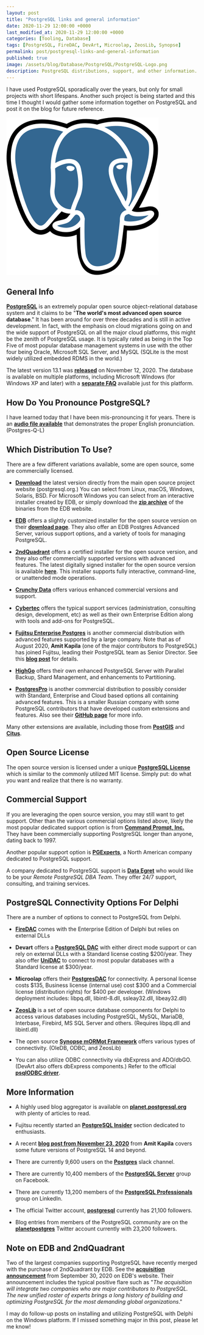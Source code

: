 ```yaml
---
layout: post
title: "PostgreSQL links and general information"
date: 2020-11-29 12:00:00 +0000
last_modified_at: 2020-11-29 12:00:00 +0000
categories: [Tooling, Database]
tags: [PostgreSQL, FireDAC, DevArt, Microolap, ZeosLib, Synopse]
permalink: post/postgresql-links-and-general-information
published: true
image: /assets/blog/Database/PostgreSQL/PostgreSQL-Logo.png
description: PostgreSQL distributions, support, and other information.
---
```

I have used PostgreSQL sporadically over the years, but only for small projects with short lifespans. Another such project is being started and this time I thought I would gather some information together on PostgreSQL and post it on the blog for future reference.

![PostgreSQL Logo](/assets/blog/Database/PostgreSQL/PostgreSQL-Logo.png)

## General Info

[**PostgreSQL**](https://www.postgresql.org/) is an extremely popular open source object-relational database system and it claims to be "**The world's most advanced open source database**." It has been around for over three decades and is still in active development. In fact, with the emphasis on cloud migrations going on and the wide support of PostgreSQL on all the major cloud platforms, this might be the zenith of PostgreSQL usage. It is typically rated as being in the Top Five of most popular database management systems in use with the other four being Oracle, Microsoft SQL Server, and MySQL (SQLite is the most widely utilized embedded RDMS in the world.)

The latest version 13.1 was [**released**](https://www.postgresql.org/docs/release/) on November 12, 2020. The database is available on multiple platforms, including Microsoft Windows (for Windows XP and later) with a [**separate FAQ**](https://wiki.postgresql.org/wiki/Running_%26_Installing_PostgreSQL_On_Native_Windows) available just for this platform.

## How Do You Pronounce PostgreSQL?

I have learned today that I have been mis-pronouncing it for years. There is an [**audio file available**](https://www.postgresql.org/files/postgresql.mp3) that demonstrates the proper English pronunciation. (Postgres-Q-L)

## Which Distribution To Use?

There are a few different variations available, some are open source, some are commercially licensed.

-   [**Download**](https://www.postgresql.org/download/) the latest version directly from the main open source project website (postgresql.org.) You can select from Linux, macOS, Windows, Solaris, BSD. For Microsoft Windows you can select from an interactive installer created by EDB, or simply download the [**zip archive**](https://www.enterprisedb.com/download-postgresql-binaries) of the binaries from the EDB website.
    
-   [**EDB**](https://www.enterprisedb.com/) offers a slightly customized installer for the open source version on their [**download page**](https://www.enterprisedb.com/downloads/postgresql). They also offer an EDB Postgres Advanced Server, various support options, and a variety of tools for managing PostgreSQL.
    
-   [**2ndQuadrant**](https://www.2ndquadrant.com/) offers a certified installer for the open source version, and they also offer commercially supported versions with advanced features. The latest digitally signed installer for the open source version is available [**here**](https://www.2ndquadrant.com/en/resources/postgresql-installer-2ndquadrant/). This installer supports fully interactive, command-line, or unattended mode operations.
    
-   [**Crunchy Data**](https://www.crunchydata.com/) offers various enhanced commercial versions and support.
    
-   [**Cybertec**](https://www.cybertec-postgresql.com/) offers the typical support services (administration, consulting design, development, etc) as well as their own Enterprise Edition along with tools and add-ons for PostgreSQL.
    
-   [**Fujitsu Enterprise Postgres**](https://www.postgresql.fastware.com/) is another commercial distribution with advanced features supported by a large company. Note that as of August 2020, **Amit Kapila** (one of the major contributors to PostgreSQL) has joined Fujitsu, leading their PostgreSQL team as Senior Director. See this [**blog post**](https://www.postgresql.fastware.com/blog/meet-amit-kapila-fujitsu-postgresql-team-senior-director) for details.
    
-   [**HighGo**](https://www.highgo.ca/) offers their own enhanced PostgreSQL Server with Parallel Backup, Shard Management, and enhancements to Partitioning.
    
-   [**PostgresPro**](https://postgrespro.com/) is another commercial distribution to possibly consider with Standard, Enterprise and Cloud based options all containing advanced features. This is a smaller Russian company with some PostgreSQL contributors that have developed custom extensions and features. Also see their [**GitHub page**](https://github.com/postgrespro) for more info.
    

Many other extensions are available, including those from [**PostGIS**](http://www.postgis.net/) and [**Citus**](https://www.citusdata.com/).

## Open Source License

The open source version is licensed under a unique [**PostgreSQL License**](https://www.postgresql.org/about/licence/) which is similar to the commonly utilized MIT license. Simply put: do what you want and realize that there is no warranty.

## Commercial Support

If you are leveraging the open source version, you may still want to get support. Other than the various commercial options listed above, likely the most popular dedicated support option is from [**Command Prompt, Inc.**](https://www.commandprompt.com/) They have been commercially supporting PostgreSQL longer than anyone, dating back to 1997.

Another popular support option is [**PGExperts**](https://pgexperts.com/), a North American company dedicated to PostgreSQL support.

A company dedicated to PostgreSQL support is [**Data Egret**](https://dataegret.com/) who would like to be your _Remote PostgreSQL DBA Team_. They offer 24/7 support, consulting, and training services.

## PostgreSQL Connectivity Options For Delphi

There are a number of options to connect to PostgreSQL from Delphi.

-   [**FireDAC**](http://docwiki.embarcadero.com/RADStudio/en/Connect_to_PostgreSQL_(FireDAC)) comes with the Enterprise Edition of Delphi but relies on external DLLs
    
-   **Devart** offers a [**PostgreSQL DAC**](https://www.devart.com/pgdac/) with either direct mode support or can rely on external DLLs with a Standard license costing $200/year. They also offer [**UniDAC**](https://www.devart.com/dac.html) to connect to most popular databases with a Standard license at $300/year.
    
-   **Microolap** offers their [**PostgresDAC**](https://www.microolap.com/products/connectivity/postgresdac/) for connectivity. A personal license costs $135, Business license (internal use) cost $300 and a Commercial license (distribution rights) for $400 per developer. (Windows deployment includes: libpq.dll, libintl-8.dll, ssleay32.dll, libeay32.dll)
    
-   [**ZeosLib**](https://sourceforge.net/projects/zeoslib/) is a set of open source database components for Delphi to access various databases including PostgreSQL, MySQL, MariaDB, Interbase, Firebird, MS SQL Server and others. (Requires libpq.dll and libintl.dll)
    
-   The open source [**Synopse mORMot Framework**](https://synopse.info/fossil/wiki/Synopse+OpenSource) offers various types of connectivity. (OleDB, ODBC, and ZeosLib)
    
-   You can also utilize ODBC connectivity via dbExpress and ADO/dbGO. (DevArt also offers dbExpress components.) Refer to the official [**psqlODBC driver**](https://odbc.postgresql.org/).
    

## More Information

-   A highly used blog aggregator is available on [**planet.postgresql.org**](https://planet.postgresql.org/) with plenty of articles to read.
    
-   Fujitsu recently started an [**PostgreSQL Insider**](https://www.postgresql.fastware.com/postgresql-insider) section dedicated to enthusiasts.
    
-   A recent [**blog post from November 23, 2020**](https://www.postgresql.fastware.com/blog/the-future-of-postgresql) from **Amit Kapila** covers some future versions of PostgreSQL 14 and beyond.
    
-   There are currently 9,600 users on the [**Postgres**](https://postgres-slack.herokuapp.com/) slack channel.
    
-   There are currently 10,400 members of the [**PostgreSQL Server**](https://www.facebook.com/groups/postgres/) group on Facebook.
    
-   There are currently 13,200 members of the [**PostgreSQL Professionals**](https://www.linkedin.com/groups/51776/) group on LinkedIn.
    
-   The official Twitter account, [**postgresql**](https://twitter.com/postgresql) currently has 21,100 followers.
    
-   Blog entries from members of the PostgreSQL community are on the [**planetpostgres**](https://twitter.com/planetpostgres) Twitter account currently with 23,200 followers.
    

## Note on EDB and 2ndQuadrant

Two of the largest companies supporting PostgreSQL have recently merged with the purchase of 2ndQuadrant by EDB. See the [**acquisition announcement**](https://www.enterprisedb.com/news/edb-completes-acquisition-2ndquadrant-becomes-largest-dedicated-provider-postgresql-products) from September 30, 2020 on EDB's website. Their announcement includes the typical positive flare such as "_The acquisition will integrate two companies who are major contributors to PostgreSQL. The new unified roster of experts brings a long history of building and optimizing PostgreSQL for the most demanding global organizations_."

I may do follow-up posts on installing and utilizing PostgreSQL with Delphi on the Windows platform. If I missed something major in this post, please let me know!